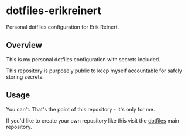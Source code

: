 # dotfiles-erikreinert

Personal dotfiles configuration for Erik Reinert.

## Overview

This is my personal dotfiles configuration with secrets included.

This repository is purposely public to keep myself accountable for safely storing secrets.

## Usage

You can't. That's the point of this repository - it's only for me.

If you'd like to create your own repository like this visit the [dotfiles](https://github.com/ALT-F4-LLC/dotfiles) main repository.
